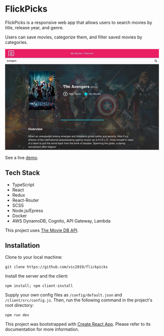 # FlickPicks

FlickPicks is a responsive web app that allows users to search movies by title, release year, and genre. 

Users can save movies, categorize them, and filter saved movies by categories.  

<img
  src='./screenshot/flickpicks_screenshot.jpg'
  alt='project screenshot'
/>  

See a live <a href="https://flickpicks.victorwang.info" target="_blank">demo</a>.  

## Tech Stack

* TypeScript
* React
* Redux
* React-Router
* SCSS
* Node.js/Epress
* Docker
* AWS DynamoDB, Cognito, API Gateway, Lambda

This project uses [The Movie DB API](https://www.themoviedb.org/documentation/api). 

## Installation

Clone to your local machine:

`git clone https://github.com/vic2019/flickpicks`

Install the server and the client:

`npm install; npm client-install`

Supply your own config files as `/config/default.json` and `/client/src/config.js`. Then, run the following command in the project's root directory:

`npm run dev`

This project was bootstrapped with [Create React App](https://github.com/facebook/create-react-app). Please refer to its documentation for more information.
